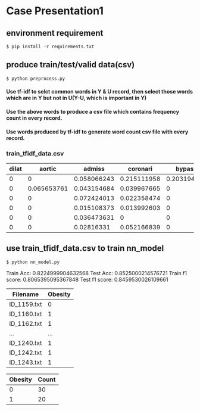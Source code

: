 # Case Presentation1

## environment requirement
`$ pip install -r requirements.txt`

## produce train/test/valid data(csv)
`$ python preprocess.py`

#### Use tf-idf to selct common words in Y & U record, then select those words which are in Y but not in U(Y-U, which is important in Y)

#### Use the above words to produce a csv file which contains frequency count in every record.

#### Use words produced by tf-idf to generate word count csv file with every record.

### train_tfidf_data.csv

| dilat | aortic | admiss | coronari | bypass | pressur | graft | ... |
|---|---|---|---|---|---|---|---|
| 0 | 0 | 0.058066243 | 0.215111958 | 0.203194192 | 0 | 0.207217001 | ... |
| 0 | 0.065653761 | 0.043154684 | 0.039967665 | 0 | 0 | 0 | ... |
| 0 | 0 | 0.072424013 | 0.022358474 | 0 | 0.019764213 | 0 | ... |
| 0 | 0 | 0.015108373 | 0.013992603 | 0 | 0.074214222 | 0 | ... |
| 0 | 0 | 0.036473631 | 0 | 0 | 0.044790763 | 0 | ... |
| 0 | 0 | 0.02816331 | 0.052166839 | 0 | 0 | 0 | ... |

## use train_tfidf_data.csv to train nn_model

`$ python nn_model.py`

Train Acc: 0.8224999904632568
Test Acc: 0.8525000214576721
Train f1 score: 0.8065395095367848
Test f1 score: 0.8459530026109661

| Filename | Obesity |
|---|---|
| ID_1159.txt | 0 |
| ID_1160.txt | 1 |
| ID_1162.txt | 1 |
| ...| ... |
| ID_1240.txt | 1 |
| ID_1242.txt | 1 |
| ID_1243.txt | 1 |

| Obesity | Count |
|---|---|
| 0 | 30 |
| 1 | 20 |

